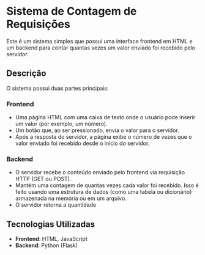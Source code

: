# Sistema de Contagem de Requisições

Este é um sistema simples que possui uma interface frontend em HTML e um backend para contar quantas vezes um valor enviado foi recebido pelo servidor.

## Descrição

O sistema possui duas partes principais:

### Frontend
- Uma página HTML com uma caixa de texto onde o usuário pode inserir um valor (por exemplo, um número).
- Um botão que, ao ser pressionado, envia o valor para o servidor.
- Após a resposta do servidor, a página exibe o número de vezes que o valor enviado foi recebido desde o início do servidor.

### Backend
- O servidor recebe o conteúdo enviado pelo frontend via requisição HTTP (GET ou POST).
- Mantém uma contagem de quantas vezes cada valor foi recebido. Isso é feito usando uma estrutura de dados (como uma tabela ou dicionário) armazenada na memória ou em um arquivo.
- O servidor retorna a quantidade 

## Tecnologias Utilizadas

- **Frontend**: HTML, JavaScript
- **Backend**: Python (Flask)
